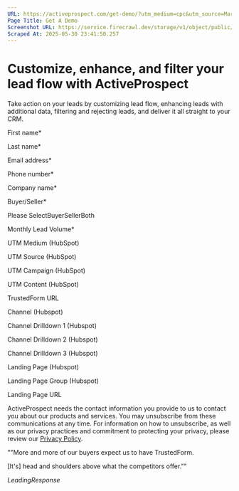 ```yaml
---
URL: https://activeprospect.com/get-demo/?utm_medium=cpc&utm_source=Marketing&utm_campaign=google
Page Title: Get A Demo
Screenshot URL: https://service.firecrawl.dev/storage/v1/object/public/media/screenshot-aa4cebf2-6c3c-4e11-a61a-97226616a361.png
Scraped At: 2025-05-30 23:41:50.257
---
```

# Customize, enhance, and filter your lead flow with ActiveProspect

Take action on your leads by customizing lead flow, enhancing leads with additional data, filtering and rejecting leads, and deliver it all straight to your CRM.

First name\*

Last name\*

Email address\*

Phone number\*

Company name\*

Buyer/Seller\*

Please SelectBuyerSellerBoth

Monthly Lead Volume\*

UTM Medium (HubSpot)

UTM Source (HubSpot)

UTM Campaign (HubSpot)

UTM Content (HubSpot)

TrustedForm URL

Channel (Hubspot)

Channel Drilldown 1 (Hubspot)

Channel Drilldown 2 (Hubspot)

Channel Drilldown 3 (Hubspot)

Landing Page (Hubspot)

Landing Page Group (Hubspot)

Landing Page URL

ActiveProspect needs the contact information you provide to us to contact you about our products and services. You may unsubscribe from these communications at any time. For information on how to unsubscribe, as well as our privacy practices and commitment to protecting your privacy, please review our [Privacy Policy](https://activeprospect.com/privacy-policy/).

""More and more of our buyers expect us to have TrustedForm.

\[It's\] head and shoulders above what the competitors offer.""

_LeadingResponse_

